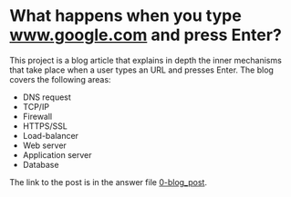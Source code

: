 # What happens when you type www.google.com and press Enter?

This project is a blog article that explains in depth the inner mechanisms that take place when a user types an URL and presses Enter. The blog covers the following areas:
- DNS request
- TCP/IP
- Firewall
- HTTPS/SSL
- Load-balancer
- Web server
- Application server
- Database

The link to the post is in the answer file [0-blog_post](./0-blog_post).
